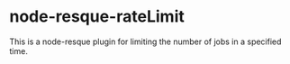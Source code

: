 # node-resque-rateLimit
This is a node-resque plugin for limiting the number of jobs in a specified time.
